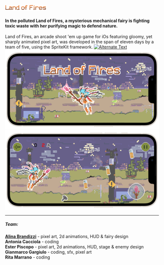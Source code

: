 ![My Image](https://github.com/acacciola22/LandOfFires/blob/newMain/LandOfFires/logo.gif)

#### In the polluted Land of Fires, a mysterious mechanical fairy is fighting toxic waste with her purifying magic to defend nature.

Land of Fires, an arcade shoot 'em up game for iOs featuring gloomy, yet sharply animated pixel art, was developed in the span of eleven days by a team of five, using the SpriteKit framework.
[![Alternate Text]({[image-url](https://github.com/acacciola22/LandOfFires/blob/newMain/LandOfFires/LOF1.png)})]({[video-url](https://github.com/acacciola22/LandOfFires/blob/newMain/LandOfFires/lofgameplay480.mov)} "Land of Fires gameplay")
![My Image](https://github.com/acacciola22/LandOfFires/blob/newMain/LandOfFires/LOF1.png)
![My Image](https://github.com/acacciola22/LandOfFires/blob/newMain/LandOfFires/LOF2.png)
_________________

##### Team:
**[Alina Brandizzi](https://www.behance.net/roaringspark)** - pixel art, 2d animations, HUD & fairy design  
**Antonia Cacciola** - coding  
**Ester Piscopo** - pixel art, 2d animations, HUD, stage & enemy design  
**Gianmarco Gargiulo** - coding, sfx, pixel art  
**Rita Marrano** - coding  
